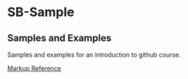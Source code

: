 # SB-Sample

## Samples and Examples
Samples and examples for an introduction to github course.


[Markup Reference](https://docs.github.com/en/get-started/writing-on-github/getting-started-with-writing-and-formatting-on-github/basic-writing-and-formatting-syntax)

